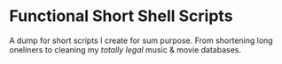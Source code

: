 
# Functional Short Shell Scripts


A dump for short scripts I create for sum purpose. From shortening long oneliners to cleaning my _totally legal_ music & movie databases. 

